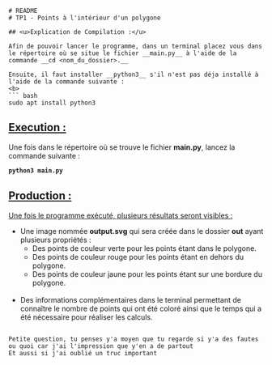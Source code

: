 ```
# README
# TP1 - Points à l'intérieur d'un polygone

## <u>Explication de Compilation :</u>

Afin de pouvoir lancer le programme, dans un terminal placez vous dans le répertoire où se situe le fichier __main.py__ à l'aide de la commande __cd <nom_du_dossier>.__

Ensuite, il faut installer __python3__ s'il n'est pas déja installé à l'aide de la commande suivante :
<b>
``` bash
sudo apt install python3
```
</b>

## <u>Execution :</u>

Une fois dans le répertoire où se trouve le fichier __main.py__, lancez la commande suivante :
<b>
``` bash
python3 main.py
```
</b>

## <u>Production :</u>

<u>Une fois le programme exécuté, plusieurs résultats seront visibles :</u>

- Une image nommée __output.svg__ qui sera créée dans le dossier __out__ ayant plusieurs propriétés :
  - Des points de couleur verte pour les points étant dans le polygone.
  - Des points de couleur rouge pour les points étant en dehors du polygone.
  - Des points de couleur jaune pour les points étant sur une bordure du polygone.
  <br>
- Des informations complémentaires dans le terminal permettant de connaître le nombre de points qui ont été coloré ainsi que le temps qui a été nécessaire pour réaliser les calculs.
```

Petite question, tu penses y'a moyen que tu regarde si y'a des fautes ou quoi car j'ai l'impression que y'en a de partout 
Et aussi si j'ai oublié un truc important
